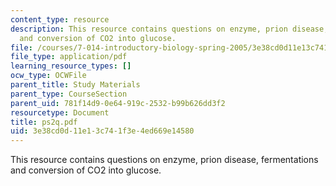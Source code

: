 ```yaml
---
content_type: resource
description: This resource contains questions on enzyme, prion disease, fermentations
  and conversion of CO2 into glucose.
file: /courses/7-014-introductory-biology-spring-2005/3e38cd0d11e13c741f3e4ed669e14580_ps2q.pdf
file_type: application/pdf
learning_resource_types: []
ocw_type: OCWFile
parent_title: Study Materials
parent_type: CourseSection
parent_uid: 781f14d9-0e64-919c-2532-b99b626dd3f2
resourcetype: Document
title: ps2q.pdf
uid: 3e38cd0d-11e1-3c74-1f3e-4ed669e14580
---
```

This resource contains questions on enzyme, prion disease, fermentations and conversion of CO2 into glucose.

